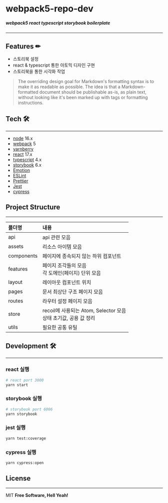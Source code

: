 # **webpack5-repo-dev**
##### webpack5 react typescript storybook boilerplate

---

## Features ✏

- 스토리북 설정
 - react & typescript 통한 아토믹 디자인 구현
 - 스토리북을 통한 시각화 작업




> The overriding design goal for Markdown's
> formatting syntax is to make it as readable
> as possible. The idea is that a
> Markdown-formatted document should be
> publishable as-is, as plain text, without
> looking like it's been marked up with tags
> or formatting instructions.



## Tech 🛠
---
- [node] 16.x
- [webpack] 5
- [yarnberry]
- [react] 17.x
- [typescript] 4.x
- [storybook] 6.x 
- [Emotion] 
- [ESLint]
- [Prettier]
- [Jest]
- [cypress]

## Project Structure
---

|폴더명|내용|
|:-|:-|
|api|api 관련 모음|
|assets|리소스 아이템 모음|
|components|페이지에 종속되지 않는 하위 컴포넌트|
|features|페이지 조각들의 모음<br/> 각 도메인(페이지) 단위 모음|
|layout|레이아웃 컴포넌트 위치|
|pages|문서 최상단 구조 페이지 모음|
|routes|라우터 설정 페이지 모음|
|store|recoil에 사용되는 Atom, Selector 모음 <br/>상태 초기값, 공용 값 정리|
|utils|필요한 공통 유틸|

## Development 🛠
---

### react 실행

```bash
# react port 3000
yarn start
```

### storybook 실행 
``` bash
# storybook port 6006
yarn storybook
```

### jest 실행
``` bash
yarn test:coverage
```

### cypress 실행
``` bash
yarn cypress:open
```



## License
---
MIT
**Free Software, Hell Yeah!**

[//]: # 
   [node]: <https://nodejs.org/ko/>
   [webpack]: <https://webpack.kr/migrate/5/>
   [yarnberry]: <https://github.com/yarnpkg/berry>
   [react]: <https://ko.reactjs.org/>
   [typescript]: <https://www.typescriptlang.org/>
   [storybook]: <https://storybook.js.org/>
   [Emotion]: <https://emotion.sh/docs/introduction>
   [Prettier]: <https://prettier.io/>
   [ESLint]: <https://eslint.org/>
   [cypress]: <https://www.cypress.io/>
   [jest]: <https://jestjs.io/>


